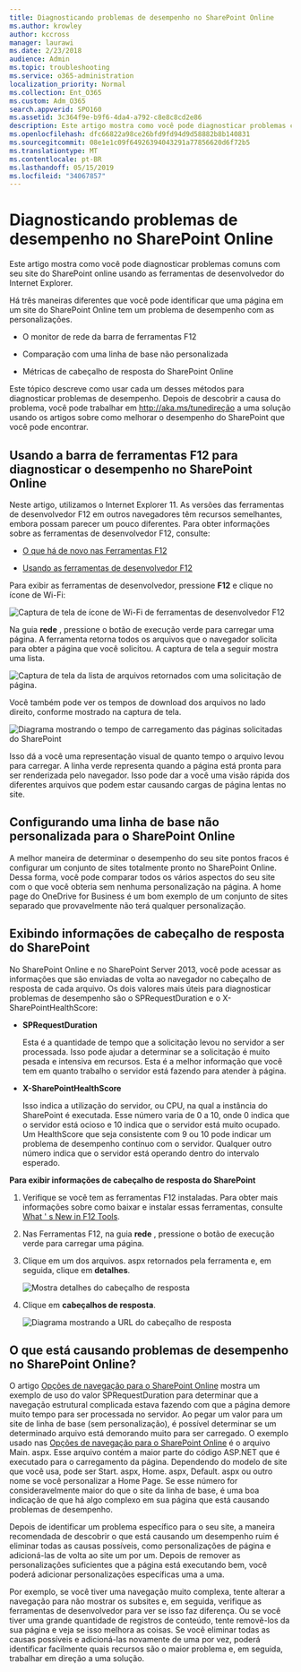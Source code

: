 ```yaml
---
title: Diagnosticando problemas de desempenho no SharePoint Online
ms.author: krowley
author: kccross
manager: laurawi
ms.date: 2/23/2018
audience: Admin
ms.topic: troubleshooting
ms.service: o365-administration
localization_priority: Normal
ms.collection: Ent_O365
ms.custom: Adm_O365
search.appverid: SPO160
ms.assetid: 3c364f9e-b9f6-4da4-a792-c8e8c8cd2e86
description: Este artigo mostra como você pode diagnosticar problemas comuns com seu site do SharePoint online usando as ferramentas de desenvolvedor do Internet Explorer.
ms.openlocfilehash: dfc66822a98ce26bfd9fd94d9d58882b8b140831
ms.sourcegitcommit: 08e1e1c09f64926394043291a77856620d6f72b5
ms.translationtype: MT
ms.contentlocale: pt-BR
ms.lasthandoff: 05/15/2019
ms.locfileid: "34067857"
---
```

# <a name="diagnosing-performance-issues-with-sharepoint-online"></a>Diagnosticando problemas de desempenho no SharePoint Online

Este artigo mostra como você pode diagnosticar problemas comuns com seu site do SharePoint online usando as ferramentas de desenvolvedor do Internet Explorer.
  
Há três maneiras diferentes que você pode identificar que uma página em um site do SharePoint Online tem um problema de desempenho com as personalizações.
  
- O monitor de rede da barra de ferramentas F12
    
- Comparação com uma linha de base não personalizada
    
- Métricas de cabeçalho de resposta do SharePoint Online
    
Este tópico descreve como usar cada um desses métodos para diagnosticar problemas de desempenho. Depois de descobrir a causa do problema, você pode trabalhar em http://aka.ms/tunedireção a uma solução usando os artigos sobre como melhorar o desempenho do SharePoint que você pode encontrar.
  
## <a name="using-the-f12-tool-bar-to-diagnose-performance-in-sharepoint-online"></a>Usando a barra de ferramentas F12 para diagnosticar o desempenho no SharePoint Online
<a name="F12ToolInfo"> </a>

Neste artigo, utilizamos o Internet Explorer 11. As versões das ferramentas de desenvolvedor F12 em outros navegadores têm recursos semelhantes, embora possam parecer um pouco diferentes. Para obter informações sobre as ferramentas de desenvolvedor F12, consulte:
  
- [O que há de novo nas Ferramentas F12](https://go.microsoft.com/fwlink/p/?LinkId=522545)
    
- [Usando as ferramentas de desenvolvedor F12](https://go.microsoft.com/fwlink/p/?LinkId=522546)
    
Para exibir as ferramentas de desenvolvedor, pressione **F12** e clique no ícone de Wi-Fi: 
  
![Captura de tela de ícone de Wi-Fi de ferramentas de desenvolvedor F12](media/27acacbb-5688-459a-aa2f-5c8c5f17b76e.png)
  
Na guia **rede** , pressione o botão de execução verde para carregar uma página. A ferramenta retorna todos os arquivos que o navegador solicita para obter a página que você solicitou. A captura de tela a seguir mostra uma lista. 
  
![Captura de tela da lista de arquivos retornados com uma solicitação de página.](media/247a9422-76da-4b0c-bed3-ce77b05e4560.png)
  
Você também pode ver os tempos de download dos arquivos no lado direito, conforme mostrado na captura de tela.
  
![Diagrama mostrando o tempo de carregamento das páginas solicitadas do SharePoint](media/d71ad1fa-9018-4fae-82eb-c1838e7db0ff.png)
  
Isso dá a você uma representação visual de quanto tempo o arquivo levou para carregar. A linha verde representa quando a página está pronta para ser renderizada pelo navegador. Isso pode dar a você uma visão rápida dos diferentes arquivos que podem estar causando cargas de página lentas no site.
  
## <a name="setting-up-a-non-customized-baseline-for-sharepoint-online"></a>Configurando uma linha de base não personalizada para o SharePoint Online
<a name="F12ToolInfo"> </a>

A melhor maneira de determinar o desempenho do seu site pontos fracos é configurar um conjunto de sites totalmente pronto no SharePoint Online. Dessa forma, você pode comparar todos os vários aspectos do seu site com o que você obteria sem nenhuma personalização na página. A home page do OneDrive for Business é um bom exemplo de um conjunto de sites separado que provavelmente não terá qualquer personalização.
  
## <a name="viewing-sharepoint-response-header-information"></a>Exibindo informações de cabeçalho de resposta do SharePoint
<a name="F12ToolInfo"> </a>

No SharePoint Online e no SharePoint Server 2013, você pode acessar as informações que são enviadas de volta ao navegador no cabeçalho de resposta de cada arquivo. Os dois valores mais úteis para diagnosticar problemas de desempenho são o SPRequestDuration e o X-SharePointHealthScore:
  
- **SPRequestDuration**
    
    Esta é a quantidade de tempo que a solicitação levou no servidor a ser processada. Isso pode ajudar a determinar se a solicitação é muito pesada e intensiva em recursos. Esta é a melhor informação que você tem em quanto trabalho o servidor está fazendo para atender à página.
    
- **X-SharePointHealthScore**
    
    Isso indica a utilização do servidor, ou CPU, na qual a instância do SharePoint é executada. Esse número varia de 0 a 10, onde 0 indica que o servidor está ocioso e 10 indica que o servidor está muito ocupado. Um HealthScore que seja consistente com 9 ou 10 pode indicar um problema de desempenho contínuo com o servidor. Qualquer outro número indica que o servidor está operando dentro do intervalo esperado.
    
 **Para exibir informações de cabeçalho de resposta do SharePoint**
  
1. Verifique se você tem as ferramentas F12 instaladas. Para obter mais informações sobre como baixar e instalar essas ferramentas, consulte [What ' s New in F12 Tools](https://go.microsoft.com/fwlink/p/?LinkId=522545).
    
2. Nas Ferramentas F12, na guia **rede** , pressione o botão de execução verde para carregar uma página. 
    
3. Clique em um dos arquivos. aspx retornados pela ferramenta e, em seguida, clique em **detalhes**. 
    
    ![Mostra detalhes do cabeçalho de resposta](media/1f8a044a-caf8-4613-be2b-7e064141ac8a.png)
  
4. Clique em **cabeçalhos de resposta**. 
    
    ![Diagrama mostrando a URL do cabeçalho de resposta](media/efc7076e-447e-447e-882a-ae3aa721e2c3.png)
  
## <a name="whats-causing-performance-issues-in-sharepoint-online"></a>O que está causando problemas de desempenho no SharePoint Online?
<a name="F12ToolInfo"> </a>

O artigo [Opções de navegação para o SharePoint Online](navigation-options-for-sharepoint-online.md) mostra um exemplo de uso do valor SPRequestDuration para determinar que a navegação estrutural complicada estava fazendo com que a página demore muito tempo para ser processada no servidor. Ao pegar um valor para um site de linha de base (sem personalização), é possível determinar se um determinado arquivo está demorando muito para ser carregado. O exemplo usado nas [Opções de navegação para o SharePoint Online](navigation-options-for-sharepoint-online.md) é o arquivo Main. aspx. Esse arquivo contém a maior parte do código ASP.NET que é executado para o carregamento da página. Dependendo do modelo de site que você usa, pode ser Start. aspx, Home. aspx, Default. aspx ou outro nome se você personalizar a Home Page. Se esse número for consideravelmente maior do que o site da linha de base, é uma boa indicação de que há algo complexo em sua página que está causando problemas de desempenho. 
  
Depois de identificar um problema específico para o seu site, a maneira recomendada de descobrir o que está causando um desempenho ruim é eliminar todas as causas possíveis, como personalizações de página e adicioná-las de volta ao site um por um. Depois de remover as personalizações suficientes que a página está executando bem, você poderá adicionar personalizações específicas uma a uma.
  
Por exemplo, se você tiver uma navegação muito complexa, tente alterar a navegação para não mostrar os subsites e, em seguida, verifique as ferramentas de desenvolvedor para ver se isso faz diferença. Ou se você tiver uma grande quantidade de registros de conteúdo, tente removê-los da sua página e veja se isso melhora as coisas. Se você eliminar todas as causas possíveis e adicioná-las novamente de uma por vez, poderá identificar facilmente quais recursos são o maior problema e, em seguida, trabalhar em direção a uma solução.
  

